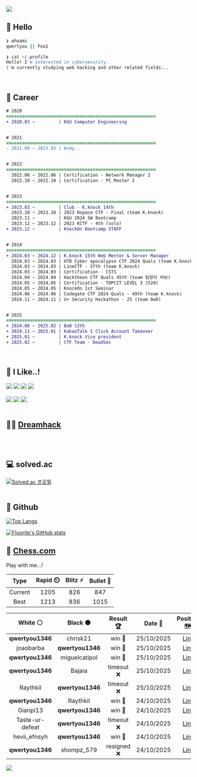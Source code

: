 <div align=left>
  <img src="https://capsule-render.vercel.app/api?type=waving&height=300&color=00f0e0&text=•⩊•" />
<br>

## 👋 Hello
```zsh
❯ whoami
qwertyou || Foo1

❯ cat ~/.profile
Hello! I'm interested in cybersecurity.
I'm currently studying web hacking and other related fields...
```
<br>
  
## 🌱 Career
```diff
# 2020
=========================================================
+ 2020.03 ~         | KGU Computer Engineering


# 2021
=========================================================
- 2021.09 ~ 2023.03 | Army..


# 2022
=========================================================
  2022.06 ~ 2022.06 | Certification - Network Manager 2
  2022.10 ~ 2022.10 | Certification - PC Master 2


# 2023
=========================================================
+ 2023.03 ~         | Club - K.knock 14th
  2023.10 ~ 2023.10 | 2023 Hspace CTF - Final (team K.knock)
  2023.11 ~         | KGU 2024 SW Bootcamp
  2023.12 ~ 2023.12 | 2023 KCTF - 4th (solo)
+ 2023.12 ~         | KnockOn Bootcamp STAFF


# 2024
=========================================================
+ 2024.03 ~ 2024.12 | K.knock 15th Web Mentor & Server Manager
  2024.03 ~ 2024.03 | HTB Cyber apocalypse CTF 2024 Quals (team K.knock)
  2024.03 ~ 2024.03 | LineCTF - 37th (team K.knock)
  2024.03 ~ 2024.03 | Certification - CSTS
  2024.04 ~ 2024.04 | Hacktheon CTF Quals 45th (team 팀장이 바보)
  2024.05 ~ 2024.05 | Certification - TOPCIT LEVEL 3 (520)
  2024.05 ~ 2024.05 | KnockOn 1st Seminar
  2024.06 ~ 2024.06 | Codegate CTF 2024 Quals - 49th (team K.knock)
  2024.11 ~ 2024.11 | U+ Security Hackathon - 25 (team 0w0)


# 2025
=========================================================
+ 2024.06 ~ 2025.02 | BoB 13th
+ 2024.11 ~ 2025.01 | KakaoTalk 1 Click Account Takeover
+ 2025.01 ~         | K.knock Vice president
+ 2025.02 ~         | CTF Team - DeadSec
```
<br>

## 🔨 I Like..!
<img src="https://img.shields.io/badge/Java-ED8B00?style=for-the-badge&logo=openjdk&logoColor=white">
<img src="https://img.shields.io/badge/python-3776AB?style=for-the-badge&logo=python&logoColor=white">
<img src="https://img.shields.io/badge/PHP-777BB4?style=for-the-badge&logo=php&logoColor=white">
<img src="https://img.shields.io/badge/Node.js-43853D?style=for-the-badge&logo=node.js&logoColor=white">
<br><br>
<img src="https://img.shields.io/badge/linux-FCC624?style=for-the-badge&logo=linux&logoColor=black"> 
<img src="https://img.shields.io/badge/docker-%230db7ed.svg?style=for-the-badge&logo=docker&logoColor=white">
<img src="https://img.shields.io/badge/GIT-E44C30?style=for-the-badge&logo=git&logoColor=white">
<br><br>

## 👨‍💻 [Dreamhack](https://dreamhack.io/users/40186)
<br><br>


## 💻 solved.ac
[![Solved.ac
프로필](http://mazassumnida.wtf/api/v2/generate_badge?boj=qwertyou)](https://solved.ac/qwertyou)
<br><br>

## 🚀 Github
[![Top Langs](https://github-readme-stats.vercel.app/api/top-langs/?username=qw3rtyou&layout=compact)](https://github.com/qw3rtyou/github-readme-stats)

[![Fluorite's GitHub stats](https://github-readme-stats.vercel.app/api?username=qw3rtyou)](https://github.com/anuraghazra/github-readme-stats)

## 🏁 [Chess.com](https://www.chess.com/)
Play with me...!
<!--START_SECTION:chessStats-->
<!-- Automatically generated with https://github.com/Balastrong/chess-stats-action -->

| Type | Rapid ⏲️ | Blitz ⚡ | Bullet 🔫 |
|:---:|:---:|:---:|:---:|
| Current | 1205 | 826 | 847 |
| Best | 1213 | 836 | 1015 |

| White ⚪ | Black ⚫ | Result 🏆 | Date 📅 | Position 🗺️ | Type 🕕 |
|:---:|:---:|:---:|:---:|:---:|:---:|
| **qwertyou1346** | chrisk21 | win 🥇 | 25/10/2025 | <a href="http://www.ee.unb.ca/cgi-bin/tervo/fen.pl?select=4Q3/1p4pk/p4N1p/4P3/2P5/7P/1q3PP1/4R2K b - - 2 35">Link</a> | Blitz |
| joaobarba | **qwertyou1346** | win 🥇 | 25/10/2025 | <a href="http://www.ee.unb.ca/cgi-bin/tervo/fen.pl?select=5rk1/p1b2ppp/2n4q/2prp3/1p2N2P/3P1PP1/PPP3K1/R2Q1R2 w - - 0 25">Link</a> | Blitz |
| **qwertyou1346** | miguelcatipol | win 🥇 | 25/10/2025 | <a href="http://www.ee.unb.ca/cgi-bin/tervo/fen.pl?select=4rr1k/pp4pp/2pR4/8/4Bp1P/2N5/PPP2P2/1K5R b - - 0 21">Link</a> | Blitz |
| **qwertyou1346** | Bajaia | timeout ❌ | 25/10/2025 | <a href="http://www.ee.unb.ca/cgi-bin/tervo/fen.pl?select=2k5/1p6/2p1K3/8/2n1r3/8/1P4q1/8 w - - 14 54">Link</a> | Blitz |
| Raythkil | **qwertyou1346** | timeout ❌ | 25/10/2025 | <a href="http://www.ee.unb.ca/cgi-bin/tervo/fen.pl?select=2Q5/6pp/4k1p1/4P3/2pn1q2/7P/5PP1/6K1 b - - 8 37">Link</a> | Blitz |
| **qwertyou1346** | Raythkil | win 🥇 | 24/10/2025 | <a href="http://www.ee.unb.ca/cgi-bin/tervo/fen.pl?select=4rrk1/5ppp/p7/3Q4/8/N1P2P2/PP4PP/3R1RK1 b - - 0 19">Link</a> | Blitz |
| Gianpi13 | **qwertyou1346** | win 🥇 | 24/10/2025 | <a href="http://www.ee.unb.ca/cgi-bin/tervo/fen.pl?select=3r4/1p6/p2B1k2/8/7p/7P/PPPK1P2/7r w - - 1 30">Link</a> | Blitz |
| Taste-ur-defeat | **qwertyou1346** | timeout ❌ | 24/10/2025 | <a href="http://www.ee.unb.ca/cgi-bin/tervo/fen.pl?select=8/8/6pb/R1p2k2/P2p1p2/5KnP/2P1p1P1/8 b - - 1 42">Link</a> | Blitz |
| hevii_efnsyh | **qwertyou1346** | win 🥇 | 24/10/2025 | <a href="http://www.ee.unb.ca/cgi-bin/tervo/fen.pl?select=rnb1kbnr/pp3ppp/2p1q3/8/2P5/3p1N2/PP1BBPPP/R2QK2R w KQkq - 0 10">Link</a> | Blitz |
| **qwertyou1346** | shompz_579 | resigned ❌ | 24/10/2025 | <a href="http://www.ee.unb.ca/cgi-bin/tervo/fen.pl?select=1r1q1rk1/3Q1ppp/p4n2/2p3B1/3bP3/8/P1P2PPP/1K1R1B1R w - - 2 16">Link</a> | Blitz |

<!--END_SECTION:chessStats-->


<img src="https://capsule-render.vercel.app/api?type=waving&color=00f0e0&height=150&section=footer" />
</div>


